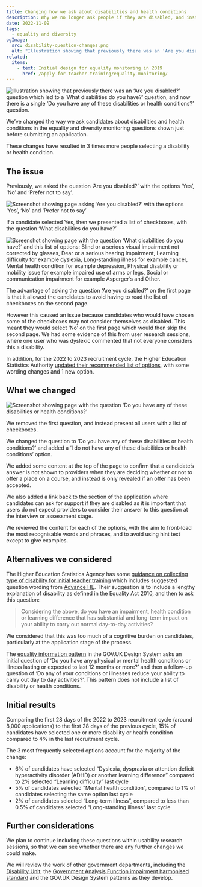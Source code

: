 ```yaml
---
title: Changing how we ask about disabilities and health conditions
description: Why we no longer ask people if they are disabled, and instead show everyone a list of disabilities and health conditions.
date: 2022-11-09
tags:
  - equality and diversity
ogImage:
  src: disability-question-changes.png
  alt: "Illustration showing that previously there was an ‘Are you disabled?’ question which led to a ‘What disabilities do you have?’ question, and now there is a single ‘Do you have any of these disabilities or health conditions?’ question."
related:
  items:
    - text: Initial design for equality monitoring in 2019
      href: /apply-for-teacher-training/equality-monitoring/
---
```


![Illustration showing that previously there was an ‘Are you disabled?’ question which led to a ’What disabilities do you have?’ question, and now there is a single ‘Do you have any of these disabilities or health conditions?’ question.](disability-question-changes.png)

We’ve changed the way we ask candidates about disabilities and health conditions in the equality and diversity monitoring questions shown just before submitting an application.

These changes have resulted in 3 times more people selecting a disability or health condition.

## The issue

Previously, we asked the question ‘Are you disabled?’ with the options ‘Yes’, ‘No’ and ‘Prefer not to say’.

![Screenshot showing page asking ’Are you disabled?’ with the options ‘Yes’, ‘No’ and ‘Prefer not to say’](are-you-disabled.png "Previous design for first question")

If a candidate selected Yes, then we presented a list of checkboxes, with the question ‘What disabilities do you have?’

![Screenshot showing page with the question ‘What disabilities do you have?’ and this list of options: Blind or a serious visual impairment not corrected by glasses, Dear or a serious hearing impairment, Learning difficulty for example dyslexia, Long-standing illness for example cancer, Mental health condition for example depression, Physical disability or mobility issue for example impaired use of arms or legs, Social or communication impairment for example Asperger’s and Other.](disabilities-before.png "Previous design for second question")

The advantage of asking the question ‘Are you disabled?’ on the first page is that it allowed the candidates to avoid having to read the list of checkboxes on the second page.

However this caused an issue because candidates who would have chosen some of the checkboxes may not consider themselves as disabled. This meant they would select ‘No’ on the first page which would then skip the second page. We had some evidence of this from user research sessions, where one user who was dyslexic commented that not everyone considers this a disability.

In addition, for the 2022 to 2023 recruitment cycle, the Higher Education Statistics Authority [updated their recommended list of options](https://www.hesa.ac.uk/collection/c22053/revision_history), with some wording changes and 1 new option.

## What we changed

![Screenshot showing page with the question ‘Do you have any of these disabilities or health conditions?’](disabilities-and-health-conditions.png "Updated design for disabilities or health conditions question")

We removed the first question, and instead present all users with a list of checkboxes.

We changed the question to ‘Do you have any of these disabilities or health conditions?’ and added a ‘I do not have any of these disabilities or health conditions’ option.

We added some content at the top of the page to confirm that a candidate’s answer is not shown to providers when they are deciding whether or not to offer a place on a course, and instead is only revealed if an offer has been accepted.

We also added a link back to the section of the application where candidates can ask for support if they are disabled as it is important that users do not expect providers to consider their answer to this question at the interview or assessment stage.

We reviewed the content for each of the options, with the aim to front-load the most recognisable words and phrases, and to avoid using hint text except to give examples.

## Alternatives we considered

The Higher Education Statistics Agency has some [guidance on collecting type of disability for initial teacher training](https://www.hesa.ac.uk/collection/c22053/e/disable) which includes suggested question wording from [Advance HE](https://www.advance-he.ac.uk). Their suggestion is to include a lengthy explanation of disability as defined in the Equality Act 2010, and then to ask this question:

> Considering the above, do you have an impairment, health condition or learning difference that has substantial and long-term impact on your ability to carry out normal day-to-day activities?

We considered that this was too much of a cognitive burden on candidates, particularly at the application stage of the process.

The [equality information pattern](https://design-system.service.gov.uk/patterns/equality-information/) in the GOV.UK Design System asks an initial question of ‘Do you have any physical or mental health conditions or illness lasting or expected to last 12 months or more?’ and then a follow-up question of ‘Do any of your conditions or illnesses reduce your ability to carry out day to day activities?’. This pattern does not include a list of disability or health conditions.

## Initial results

Comparing the first 28 days of the 2022 to 2023 recruitment cycle (around 8,000 applications) to the first 28 days of the previous cycle, 15% of candidates have selected one or more disability or health condition compared to 4% in the last recruitment cycle.

The 3 most frequently selected options account for the majority of the change:

- 6% of candidates have selected “Dyslexia, dyspraxia or attention deficit hyperactivity disorder (ADHD) or another learning difference” compared to 2% selected “Learning difficulty” last cycle
- 5% of candidates selected “Mental health condition”, compared to 1% of candidates selecting the same option last cycle
- 2% of candidates selected “Long-term illness”, compared to less than 0.5% of candidates selected “Long-standing illness” last cycle

## Further considerations

We plan to continue including these questions within usability research sessions, so that we can see whether there are any further changes we could make.

We will review the work of other government departments, including the [Disability Unit](https://www.gov.uk/government/organisations/disability-unit), the [Government Analysis Function impairment harmonised standard](https://analysisfunction.civilservice.gov.uk/policy-store/impairment/) and the GOV.UK Design System patterns as they develop.
